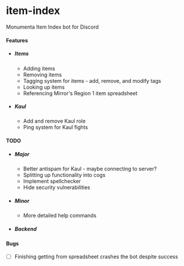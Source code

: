 # item-index
Monumenta Item Index bot for Discord

#### Features
* ##### Items
    * Adding items
    * Removing items
    * Tagging system for items - add, remove, and modify tags
    * Looking up items
    * Referencing Mirror's Region 1 item spreadsheet

* ##### Kaul
    * Add and remove Kaul role
    * Ping system for Kaul fights


#### TODO
* ##### Major
    * Better antispam for Kaul - maybe connecting to server?
    * Splitting up functionality into cogs
    * Implement spellchecker
    * Hide security vulnerabilities

* ##### Minor
    * More detailed help commands

* ##### Backend


#### Bugs

- [ ] Finishing getting from spreadsheet crashes the bot despite success

